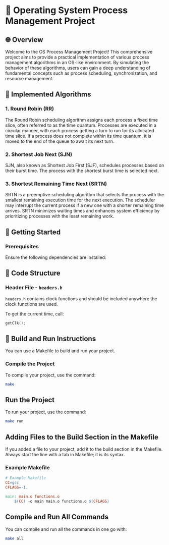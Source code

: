 # 🚀 Operating System Process Management Project

## 🌐 Overview

Welcome to the OS Process Management Project! This comprehensive project aims to provide a practical implementation of various process management algorithms in an OS-like environment. By simulating the behavior of these algorithms, users can gain a deep understanding of fundamental concepts such as process scheduling, synchronization, and resource management.

## 🔄 Implemented Algorithms

### 1. Round Robin (RR)

The Round Robin scheduling algorithm assigns each process a fixed time slice, often referred to as the time quantum. Processes are executed in a circular manner, with each process getting a turn to run for its allocated time slice. If a process does not complete within its time quantum, it is moved to the end of the queue to await its next turn.

### 2. Shortest Job Next (SJN)

SJN, also known as Shortest Job First (SJF), schedules processes based on their burst time. The process with the shortest burst time is selected next.

### 3. Shortest Remaining Time Next (SRTN)

SRTN is a preemptive scheduling algorithm that selects the process with the smallest remaining execution time for the next execution. The scheduler may interrupt the current process if a new one with a shorter remaining time arrives. SRTN minimizes waiting times and enhances system efficiency by prioritizing processes with the least remaining work.





## 🚀 Getting Started

### Prerequisites

Ensure the following dependencies are installed:

## 🧱 Code Structure

### Header File - `headers.h`

`headers.h` contains clock functions and should be included anywhere the clock functions are used.

To get the current time, call:
```c
getClk();
```
## 🚀 Build and Run Instructions

You can use a Makefile to build and run your project.

### Compile the Project

To compile your project, use the command:

```bash
make
```
## Run the Project
To run your project, use the command:

```bash
make run
```
## Adding Files to the Build Section in the Makefile

If you added a file to your project, add it to the build section in the Makefile. Always start the line with a tab in Makefile; it is its syntax.

### Example Makefile

```makefile
# Example Makefile
CC=gcc
CFLAGS=-I.

main: main.o functions.o
    $(CC) -o main main.o functions.o $(CFLAGS)
```
## Compile and Run All Commands

You can compile and run all the commands in one go with:

```bash
make all
```

